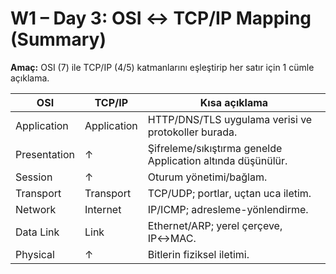 # W1 – Day 3: OSI ↔ TCP/IP Mapping (Summary)

**Amaç:** OSI (7) ile TCP/IP (4/5) katmanlarını eşleştirip her satır için 1 cümle açıklama.

| OSI | TCP/IP | Kısa açıklama |
|---|---|---|
| Application | Application | HTTP/DNS/TLS uygulama verisi ve protokoller burada. |
| Presentation | ↑ | Şifreleme/sıkıştırma genelde Application altında düşünülür. |
| Session | ↑ | Oturum yönetimi/bağlam. |
| Transport | Transport | TCP/UDP; portlar, uçtan uca iletim. |
| Network | Internet | IP/ICMP; adresleme-yönlendirme. |
| Data Link | Link | Ethernet/ARP; yerel çerçeve, IP↔MAC. |
| Physical | ↑ | Bitlerin fiziksel iletimi. |

